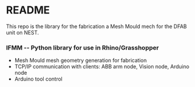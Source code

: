 # README #

This repo is the library for the fabrication a Mesh Mould mech for the DFAB unit on NEST.

### IFMM -- Python library for use in Rhino/Grasshopper ###

* Mesh Mould mesh geometry generation for fabrication
* TCP/IP communication with clients: ABB arm node, Vision node, Arduino node
* Arduino tool control
